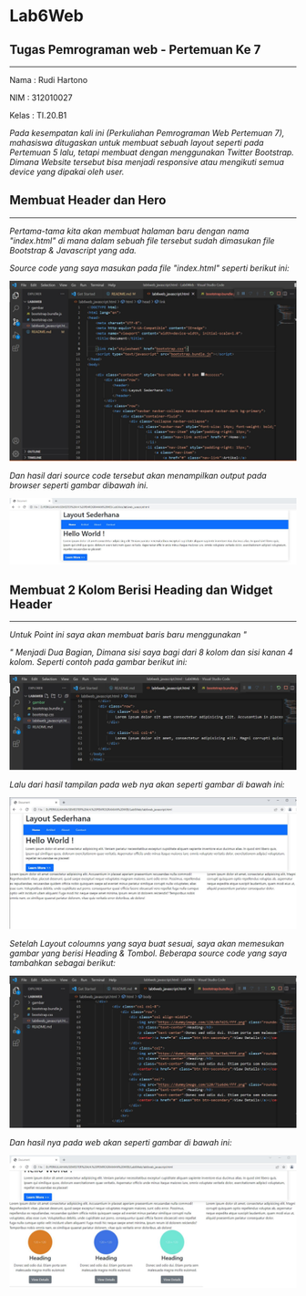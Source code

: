 # Lab6Web
## Tugas Pemrograman web - Pertemuan Ke 7

<hr>

Nama    : Rudi Hartono

NIM     : 312010027

Kelas   : TI.20.B1


*Pada kesempatan kali ini (Perkuliahan Pemrograman Web Pertemuan 7), mahasiswa ditugaskan untuk membuat sebuah layout seperti pada Pertemuan 5 lalu, tetapi membuat dengan menggunakan Twitter Bootstrap. Dimana Website tersebut bisa menjadi responsive atau mengikuti semua device yang dipakai oleh user.*

## Membuat Header dan Hero

<hr>

*Pertama-tama kita akan membuat halaman baru dengan nama "index.html" di mana dalam sebuah file tersebut sudah dimasukan file Bootstrap & Javascript yang ada.*

*Source code yang saya masukan pada file "index.html" seperti berikut ini:*

![gambar source code pada html](gambar/Sourcecode.JPG)

*Dan hasil dari source code tersebut akan menampilkan output pada browser seperti gambar dibawah ini.*

![gambar hasil pada web](gambar/hasil1.JPG)


## Membuat 2 Kolom Berisi Heading dan Widget Header

<hr>

*Untuk Point ini saya akan membuat baris baru menggunakan "<div class="row">" Menjadi Dua Bagian, Dimana sisi saya bagi dari 8 kolom dan sisi kanan 4 kolom.
Seperti contoh pada gambar berikut ini:*

![gambar source code](gambar/code2.JPG)

*Lalu dari hasil tampilan pada web nya akan seperti gambar di bawah ini:*

![gambar hasil code](gambar/hasil2.JPG)

*Setelah Layout coloumns yang saya buat sesuai, saya akan memesukan gambar yang berisi Heading & Tombol. Beberapa source code yang saya tambahkan sebagai berikut:*

![gambar code](gambar/code3.JPG)

*Dan hasil nya pada web akan seperti gambar di bawah ini:*

![menambahkan hasil heading & Tombol](gambar/hasil3.JPG)

